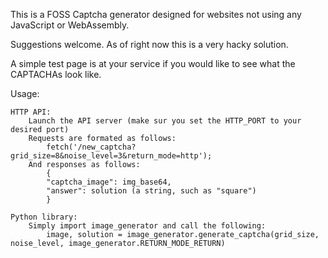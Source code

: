 This is a FOSS Captcha generator designed for websites not using any JavaScript or WebAssembly.

Suggestions welcome. As of right now this is a very hacky solution.

A simple test page is at your service if you would like to see what the CAPTACHAs look like.

Usage:

    HTTP API:
        Launch the API server (make sur you set the HTTP_PORT to your desired port)
        Requests are formated as follows:
            fetch('/new_captcha?grid_size=8&noise_level=3&return_mode=http');
        And responses as follows:
            {
            "captcha_image": img_base64,
            "answer": solution (a string, such as "square")
            }
    
    Python library:
        Simply import image_generator and call the following:
            image, solution = image_generator.generate_captcha(grid_size, noise_level, image_generator.RETURN_MODE_RETURN)
